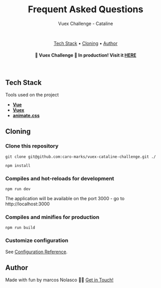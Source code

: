 <h1 align='center'> Frequent Asked Questions </h1>
<p align='center'> Vuex Challenge -  Cataline </p>

<br />

<p align="center">
 <a href="#tech-stack">Tech Stack</a> •  
 <a href="#cloning">Cloning</a> •  
 <a href="#author">Author</a>
</p>

<h4 align="center"> 
	🚧  Vuex Challenge 🚀 In production! Visit it
  <a href="https://cataline-vuex-challenge.vercel.app/">HERE</a>
</h4>
 
<br />

## Tech Stack

Tools used on the project

- **[Vue](https://vuejs.org/)**
- **[Vuex](https://vuex.vuejs.org/)**
- **[animate.css](https://animate.style/)**

## Cloning

### Clone this repository

```
git clone git@github.com:caro-marks/vuex-cataline-challenge.git ./
```

```
npm install
```

### Compiles and hot-reloads for development

```
npm run dev
```

The application will be available on the port 3000 - go to http://localhost:3000

### Compiles and minifies for production

```
npm run build
```

### Customize configuration

See [Configuration Reference](https://cli.vuejs.org/config/).

## Author

Made with fun by marcos Nolasco 👋🏽 [Get in Touch!](Https://www.linkedin.com/in/caro-marks/)
